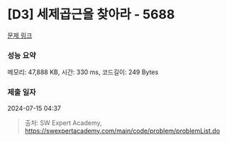 # [D3] 세제곱근을 찾아라 - 5688 

[문제 링크](https://swexpertacademy.com/main/code/problem/problemDetail.do?contestProbId=AWXVyCaKugQDFAUo) 

### 성능 요약

메모리: 47,888 KB, 시간: 330 ms, 코드길이: 249 Bytes

### 제출 일자

2024-07-15 04:37



> 출처: SW Expert Academy, https://swexpertacademy.com/main/code/problem/problemList.do